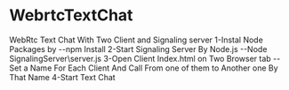 # WebrtcTextChat
WebRtc Text Chat With Two Client and Signaling server 
1-Instal Node Packages by 
--npm Install
2-Start Signaling Server By Node.js
--Node SignalingServer\server.js
3-Open Client Index.html on Two Browser tab
--Set a Name For Each Client And Call From one of them to Another one By That Name
4-Start Text Chat
